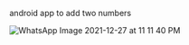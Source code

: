 android app to add two numbers


![WhatsApp Image 2021-12-27 at 11 11 40 PM](https://user-images.githubusercontent.com/91419527/147886789-b15db51b-f74b-4cb9-8336-6014694e7f44.jpeg)
